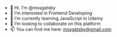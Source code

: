 - 👋 Hi, I’m @mssgatsby
- 👀 I’m interested in Frontend Developing
- 🌱 I’m currently learning JavaScript in Udemy
- 💞️ I’m looking to collaborate on this platform
- 📫 You can find me here: mssgatsby@gmail.com

<!---
mssgatsby/mssgatsby is a ✨ special ✨ repository because its `README.md` (this file) appears on your GitHub profile.
You can click the Preview link to take a look at your changes.
--->
